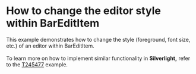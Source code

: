 # How to change the editor style within BarEditItem


<p>This example demonstrates how to change the style (foreground, font size, etc.) of an editor within BarEditItem.<br /><br />To learn more on how to implement similar functionality in <strong>Silverlight,</strong> refer to the <a href="https://www.devexpress.com/Support/Center/p/T245477">T245477</a> example.</p>

<br/>


